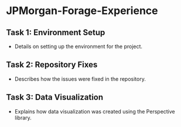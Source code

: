 # JPMorgan-Forage-Experience
## Task 1: Environment Setup
- Details on setting up the environment for the project.

## Task 2: Repository Fixes
- Describes how the issues were fixed in the repository.

## Task 3: Data Visualization
- Explains how data visualization was created using the Perspective library.
